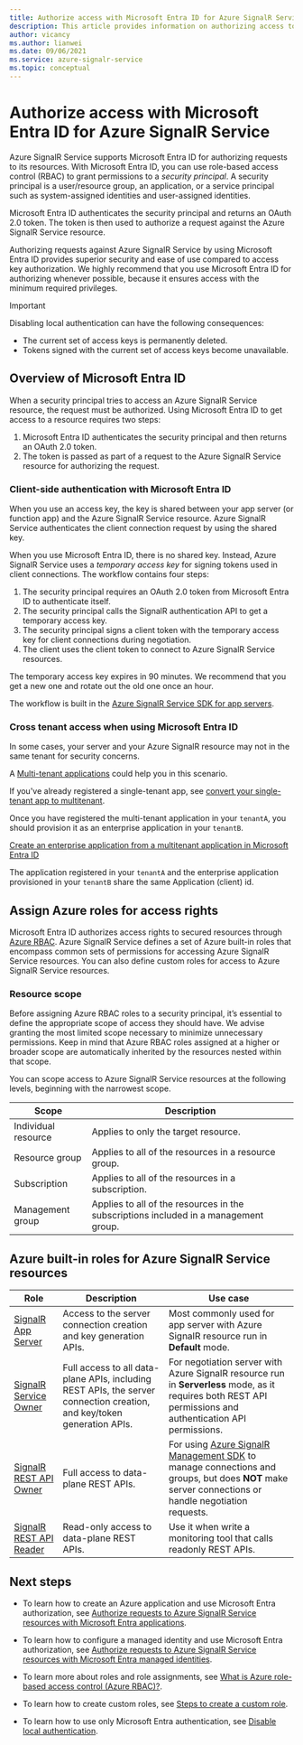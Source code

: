 ```yaml
---
title: Authorize access with Microsoft Entra ID for Azure SignalR Service
description: This article provides information on authorizing access to Azure SignalR Service resources by using Microsoft Entra ID.
author: vicancy
ms.author: lianwei
ms.date: 09/06/2021
ms.service: azure-signalr-service
ms.topic: conceptual
---
```


# Authorize access with Microsoft Entra ID for Azure SignalR Service

Azure SignalR Service supports Microsoft Entra ID for authorizing requests to its resources. With Microsoft Entra ID, you can use role-based access control (RBAC) to grant permissions to a *security principal*. A security principal is a user/resource group, an application, or a service principal such as system-assigned identities and user-assigned identities.

Microsoft Entra ID authenticates the security principal and returns an OAuth 2.0 token. The token is then used to authorize a request against the Azure SignalR Service resource.

Authorizing requests against Azure SignalR Service by using Microsoft Entra ID provides superior security and ease of use compared to access key authorization. We highly recommend that you use Microsoft Entra ID for authorizing whenever possible, because it ensures access with the minimum required privileges.

> [!IMPORTANT]
> Disabling local authentication can have the following consequences:
>
> - The current set of access keys is permanently deleted.
> - Tokens signed with the current set of access keys become unavailable.

## Overview of Microsoft Entra ID

When a security principal tries to access an Azure SignalR Service resource, the request must be authorized. Using Microsoft Entra ID to get access to a resource requires two steps:

1. Microsoft Entra ID authenticates the security principal and then returns an OAuth 2.0 token.
1. The token is passed as part of a request to the Azure SignalR Service resource for authorizing the request.

### Client-side authentication with Microsoft Entra ID

When you use an access key, the key is shared between your app server (or function app) and the Azure SignalR Service resource. Azure SignalR Service authenticates the client connection request by using the shared key.

When you use Microsoft Entra ID, there is no shared key. Instead, Azure SignalR Service uses a *temporary access key* for signing tokens used in client connections. The workflow contains four steps:

1. The security principal requires an OAuth 2.0 token from Microsoft Entra ID to authenticate itself.
2. The security principal calls the SignalR authentication API to get a temporary access key.
3. The security principal signs a client token with the temporary access key for client connections during negotiation.
4. The client uses the client token to connect to Azure SignalR Service resources.

The temporary access key expires in 90 minutes. We recommend that you get a new one and rotate out the old one once an hour.

The workflow is built in the [Azure SignalR Service SDK for app servers](https://github.com/Azure/azure-signalr).

### Cross tenant access when using Microsoft Entra ID

In some cases, your server and your Azure SignalR resource may not in the same tenant for security concerns.

A [Multi-tenant applications](/entra/identity-platform/single-and-multi-tenant-apps#best-practices-for-multitenant-apps) could help you in this scenario.

If you've already registered a single-tenant app, see [convert your single-tenant app to multitenant](/entra/identity-platform/howto-convert-app-to-be-multi-tenant).

Once you have registered the multi-tenant application in your `tenantA`, you should provision it as an enterprise application in your `tenantB`.

[Create an enterprise application from a multitenant application in Microsoft Entra ID](/entra/identity/enterprise-apps/create-service-principal-cross-tenant?pivots=msgraph-powershell)

The application registered in your `tenantA` and the enterprise application provisioned in your `tenantB` share the same Application (client) id.

## Assign Azure roles for access rights

Microsoft Entra ID authorizes access rights to secured resources through [Azure RBAC](../role-based-access-control/overview.md). Azure SignalR Service defines a set of Azure built-in roles that encompass common sets of permissions for accessing Azure SignalR Service resources. You can also define custom roles for access to Azure SignalR Service resources.

### Resource scope

Before assigning Azure RBAC roles to a security principal, it’s essential to define the appropriate scope of access they should have. We advise granting the most limited scope necessary to minimize unnecessary permissions. Keep in mind that Azure RBAC roles assigned at a higher or broader scope are automatically inherited by the resources nested within that scope.

You can scope access to Azure SignalR Service resources at the following levels, beginning with the narrowest scope.

| Scope                       | Description                                                                          |
| --------------------------- | ------------------------------------------------------------------------------------ |
| Individual resource | Applies to only the target resource.                                                 |
| Resource group       | Applies to all of the resources in a resource group.                                 |
| Subscription         | Applies to all of the resources in a subscription.                                   |
| Management group     | Applies to all of the resources in the subscriptions included in a management group. |

## Azure built-in roles for Azure SignalR Service resources

| Role                                                                                              | Description                                                                                               | Use case                                                                                                                                     |
| ------------------------------------------------------------------------------------------------- | --------------------------------------------------------------------------------------------------------- | -------------------------------------------------------------------------------------------------------------------------------------------- |
| [SignalR App Server](../role-based-access-control/built-in-roles.md#signalr-app-server)           | Access to the server connection creation and key generation APIs.                                                | Most commonly used for app server with Azure SignalR resource run in **Default** mode.                                                                                                             |
| [SignalR Service Owner](../role-based-access-control/built-in-roles.md#signalr-service-owner)     | Full access to all data-plane APIs, including REST APIs, the server connection creation, and key/token generation APIs. | For negotiation server with Azure SignalR resource run in **Serverless** mode, as it requires both REST API permissions and authentication API permissions. |
| [SignalR REST API Owner](../role-based-access-control/built-in-roles.md#signalr-rest-api-owner)   | Full access to data-plane REST APIs.                                                                      | For using [Azure SignalR Management SDK](./signalr-howto-use-management-sdk) to manage connections and groups, but does **NOT** make server connections or handle negotiation requests.                          |
| [SignalR REST API Reader](../role-based-access-control/built-in-roles.md#signalr-rest-api-reader) | Read-only access to data-plane REST APIs.                                                                 | Use it when write a monitoring tool that calls readonly REST APIs.

## Next steps

- To learn how to create an Azure application and use Microsoft Entra authorization, see [Authorize requests to Azure SignalR Service resources with Microsoft Entra applications](./signalr-howto-authorize-application.md).

- To learn how to configure a managed identity and use Microsoft Entra authorization, see [Authorize requests to Azure SignalR Service resources with Microsoft Entra managed identities](./signalr-howto-authorize-managed-identity.md).

- To learn more about roles and role assignments, see [What is Azure role-based access control (Azure RBAC)?](../role-based-access-control/overview.md).

- To learn how to create custom roles, see [Steps to create a custom role](../role-based-access-control/custom-roles.md#steps-to-create-a-custom-role).

- To learn how to use only Microsoft Entra authentication, see [Disable local authentication](./howto-disable-local-auth.md).

